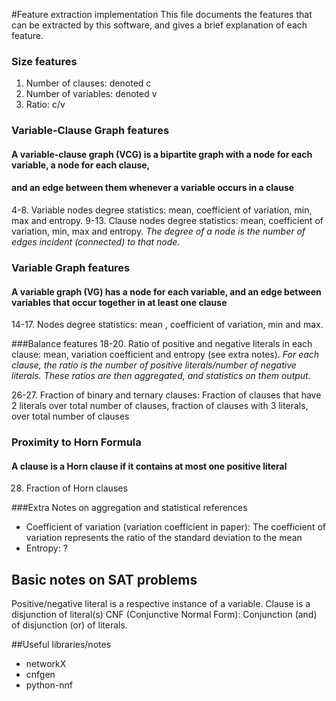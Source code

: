 #Feature extraction implementation
This file documents the features that can be extracted by this software, and gives a brief explanation of each feature.

### Size features
1. Number of clauses: denoted c
2. Number of variables: denoted v
3. Ratio: c/v

### Variable-Clause Graph features
#### A variable-clause graph (VCG) is a bipartite graph with a node for each variable, a node for each clause,
#### and an edge between them whenever a variable occurs in a clause
4-8. Variable nodes degree statistics: mean, coefficient of variation, min, max and entropy.
9-13. Clause nodes degree statistics: mean, coefficient of variation, min, max and entropy.
_The degree of a node is the number of edges incident (connected) to that node._

### Variable Graph features
#### A variable graph (VG) has a node for each variable, and an edge between variables that occur together in at least one clause
14-17. Nodes degree statistics: mean , coefficient of variation, min and max.

###Balance features
18-20. Ratio of positive and negative literals in each clause: mean, variation coefficient and entropy (see extra notes). 
_For each clause, the ratio is the number of positive literals/number of negative literals.
These ratios are then aggregated, and statistics on them output._

26-27. Fraction of binary and ternary clauses: Fraction of clauses that have 2 literals over total number of clauses,
fraction of clauses with 3 literals, over total number of clauses

### Proximity to Horn Formula
#### A clause is a Horn clause if it contains at most one positive literal
28. Fraction of Horn clauses

###Extra Notes on aggregation and statistical references
- Coefficient of variation (variation coefficient in paper): 
The coefficient of variation represents the ratio of the standard deviation to the mean
- Entropy: ?

## Basic notes on SAT problems
Positive/negative literal is a respective instance of a variable.
Clause is a disjunction of literal(s)
CNF (Conjunctive Normal Form): Conjunction (and) of disjunction (or) of literals.

##Useful libraries/notes
- networkX
- cnfgen
- python-nnf